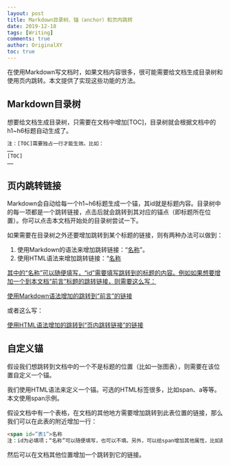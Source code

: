 ```yaml
---
layout: post
title: Markdown目录树、锚（anchor）和页内跳转
date: 2019-12-18
tags: [Writing]
comments: true
author: OriginalXY
toc: true
---
```


在使用Markdown写文档时，如果文档内容很多，很可能需要给文档生成目录树和使用页内跳转。本文提供了实现这些功能的方法。

<!-- more -->

## Markdown目录树
想要给文档生成目录树，只需要在文档中增加[TOC]，目录树就会根据文档中的h1~h6标题自动生成了。  

```html
注：[TOC]需要独占一行才能生效。比如： 
…… 
[TOC] 
……
```

## 页内跳转链接

Markdown会自动给每一个h1~h6标题生成一个锚，其id就是标题内容。目录树中的每一项都是一个跳转链接，点击后就会跳转到其对应的锚点（即标题所在位置）。你可以点击本文档开始处的目录树尝试一下。

如果需要在目录树之外还要增加跳转到某个标题的链接，则有两种办法可以做到： 
1. 使用Markdown的语法来增加跳转链接：“[名称](#id)”。 
2. 使用HTML语法来增加跳转链接：“<a href=”#id”>名称

其中的“名称”可以随便填写，“id”需要填写跳转到的标题的内容。例如如果想要增加一个到本文档“前言”标题的跳转链接，则需要这么写： 

[使用Markdown语法增加的跳转到“前言”的链接](#页内跳转链接) 

或者这么写：

<a href="#页内跳转链接" rel="nofollow" target="target-new">使用HTML语法增加的跳转到“页内跳转链接”的链接</a>

## 自定义锚

假设我们想跳转到文档中的一个不是标题的位置（比如一张图表），则需要在该位置自定义一个锚。

我们使用HTML语法来定义一个锚。可选的HTML标签很多，比如span、a等等。本文使用span示例。

假设文档中有一个表格，在文档的其他地方需要增加跳转到此表位置的链接，那么我们可以在此表的附近增加一行：

```html
<span id=”表1”>名称
注：id为必填项；“名称”可以随便填写，也可以不填。另外，可以给span增加其他属性，比如颜色等等。
```
然后可以在文档其他位置增加一个跳转到它的链接。
